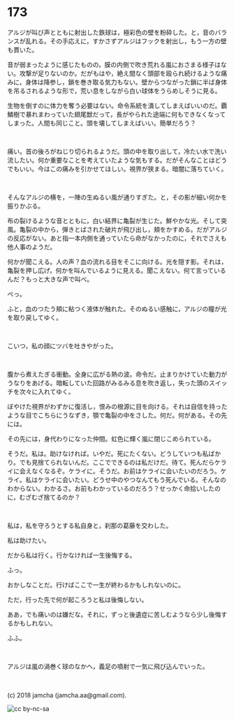 # 173

アルジが叫び声とともに射出した鉄球は，極彩色の壁を粉砕した。と，音のバランスが乱れる。その手応えに，すかさずアルジはフックを射出し，もう一方の壁も貫いた。  

音が弱まったように感じたものの，膜の内側で吹き荒れる嵐におさまる様子はない。攻撃が足りないのか。だがもはや，絶え間なく頭部を殴られ続けるような痛みに，身体は降参し，鎖を巻き取る気力もない。壁からつながった鎖に半ば身体を吊るされるような形で，荒い息をしながら白い球体をうらめしそうに見る。  

生物を倒すのに体力を奪う必要はない。命令系統を潰してしまえばいいのだ。覇鱗樹で暴れまわっていた翅尾獣だって，長がやられた途端に何もできなくなってしまった。人間も同じこと。頭を壊してしまえばいい。簡単だろう？  

<br>  

痛い。首の後ろがねじり切られるようだ。頭の中を取り出して，冷たい水で洗い流したい。何か重要なことを考えていたような気もする。だがそんなことはどうでもいい。今はこの痛みを引かせてほしい。視界が狭まる。暗闇に落ちていく。  

<br>  

そんなアルジの横を，一陣の生ぬるい風が通りすぎた。と，その影が細い何かを振りかぶる。  

布の裂けるような音とともに，白い結界に亀裂が生じた。鮮やかな光。そして突風。亀裂の中から，弾きとばされた破片が飛び出し，頬をかすめる。だがアルジの反応がない。あと指一本内側を通っていたら命がなかったのに，それでさえも他人事のようだ。  

何かが聞こえる。人の声？血の流れる目をそこに向ける。光を隠す影。それは，亀裂を押し広げ，何かを叫んでいるように見える。聞こえない。何て言っているんだ？もっと大きな声で叫べ。  

ぺっ。  

ふと，血のつたう頬に粘つく液体が触れた。そのぬるい感触に，アルジの瞳が光を取り戻してゆく。  

<br>  

こいつ，私の顔にツバを吐きやがった。  

<br>  

腹から煮えたぎる衝動。全身に広がる熱の波。命令だ。止まりかけていた動力がうなりをあげる。暗転していた回路がみるみる息を吹き返し，失った頭のスイッチを次々に入れてゆく。  

ぼやけた視界がわずかに復活し，恨みの根源に目を向ける。それは自信を持ったような目でこちらにうなずき，顎で亀裂の中をさした。何だ。何がある。その先には。  

その先には，身代わりになった仲間。虹色に輝く嵐に閉じこめられている。  

そうだ。私は。助けなければ。いやだ。死にたくない。どうしていつも私ばかり。でも見捨てられないんだ。ここでできるのは私だけだ。待て。死んだらケライに会えなくなるぞ。ケライに。そうだ。お前はケライに会いたいのだろう。ケライ。私はケライに会いたい。どうせ中のやつなんてもう死んでいる。そんなのわからない。わかるさ。お前もわかっているのだろう？せっかく命拾いしたのに，むざむざ捨てるのか？  

<br>  

私は，私を守ろうとする私自身と，刹那の葛藤を交わした。  

私は助けたい。  

だから私は行く。行かなければ一生後悔する。  

ふっ。  

おかしなことだ。行けばここで一生が終わるかもしれないのに。  

ただ，行った先で何が起ころうと私は後悔しない。  

ああ，でも痛いのは嫌だな。それに，ずっと後遺症に苦しむようなら少し後悔するかもしれない。  

ふふ。  

<br>  

アルジは嵐の渦巻く球のなかへ，義足の噴射で一気に飛び込んでいった。  

<br>  
<br>  
(c) 2018 jamcha (jamcha.aa@gmail.com).  

![cc by-nc-sa](https://i.creativecommons.org/l/by-nc-sa/4.0/88x31.png)
